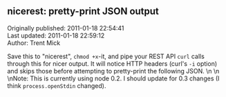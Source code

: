 ## nicerest: pretty-print JSON output  
Originally published: 2011-01-18 22:54:41  
Last updated: 2011-01-18 22:59:12  
Author: Trent Mick  
  
Save this to "nicerest", `chmod +x`-it, and pipe your REST API `curl` calls through this for nicer output. It will notice HTTP headers (curl's `-i` option) and skips those before attempting to pretty-print the following JSON.\n\n\nNote: This is currently using node 0.2. I should update for 0.3 changes (I think `process.openStdin` changed).